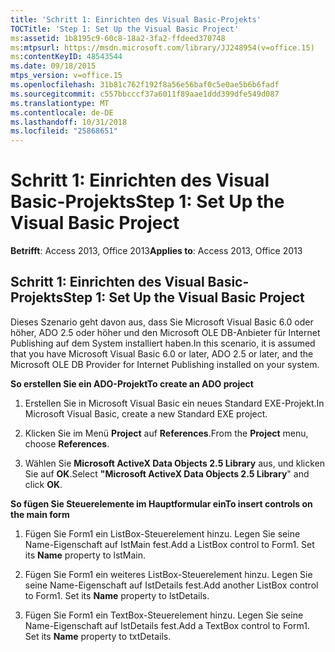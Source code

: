 ```yaml
---
title: 'Schritt 1: Einrichten des Visual Basic-Projekts'
TOCTitle: 'Step 1: Set Up the Visual Basic Project'
ms:assetid: 1b8195c9-60c8-18a2-3fa2-ffdeed370748
ms:mtpsurl: https://msdn.microsoft.com/library/JJ248954(v=office.15)
ms:contentKeyID: 48543544
ms.date: 09/18/2015
mtps_version: v=office.15
ms.openlocfilehash: 31b81c762f192f8a56e56baf0c5e0ae5b6b6fadf
ms.sourcegitcommit: c557bbcccf37a6011f89aae1ddd399dfe549d087
ms.translationtype: MT
ms.contentlocale: de-DE
ms.lasthandoff: 10/31/2018
ms.locfileid: "25868651"
---
```

# <a name="step-1-set-up-the-visual-basic-project"></a><span data-ttu-id="90808-102">Schritt 1: Einrichten des Visual Basic-Projekts</span><span class="sxs-lookup"><span data-stu-id="90808-102">Step 1: Set Up the Visual Basic Project</span></span>


<span data-ttu-id="90808-103">**Betrifft**: Access 2013, Office 2013</span><span class="sxs-lookup"><span data-stu-id="90808-103">**Applies to**: Access 2013, Office 2013</span></span>

## <a name="step-1-set-up-the-visual-basic-project"></a><span data-ttu-id="90808-104">Schritt 1: Einrichten des Visual Basic-Projekts</span><span class="sxs-lookup"><span data-stu-id="90808-104">Step 1: Set Up the Visual Basic Project</span></span>

<span data-ttu-id="90808-105">Dieses Szenario geht davon aus, dass Sie Microsoft Visual Basic 6.0 oder höher, ADO 2.5 oder höher und den Microsoft OLE DB-Anbieter für Internet Publishing auf dem System installiert haben.</span><span class="sxs-lookup"><span data-stu-id="90808-105">In this scenario, it is assumed that you have Microsoft Visual Basic 6.0 or later, ADO 2.5 or later, and the Microsoft OLE DB Provider for Internet Publishing installed on your system.</span></span>

<span data-ttu-id="90808-106">**So erstellen Sie ein ADO-Projekt**</span><span class="sxs-lookup"><span data-stu-id="90808-106">**To create an ADO project**</span></span>

1.  <span data-ttu-id="90808-107">Erstellen Sie in Microsoft Visual Basic ein neues Standard EXE-Projekt.</span><span class="sxs-lookup"><span data-stu-id="90808-107">In Microsoft Visual Basic, create a new Standard EXE project.</span></span>

2.  <span data-ttu-id="90808-108">Klicken Sie im Menü **Project** auf **References**.</span><span class="sxs-lookup"><span data-stu-id="90808-108">From the **Project** menu, choose **References**.</span></span>

3.  <span data-ttu-id="90808-109">Wählen Sie **Microsoft ActiveX Data Objects 2.5 Library** aus, und klicken Sie auf **OK**.</span><span class="sxs-lookup"><span data-stu-id="90808-109">Select **"Microsoft ActiveX Data Objects 2.5 Library**" and click **OK**.</span></span>

<span data-ttu-id="90808-110">**So fügen Sie Steuerelemente im Hauptformular ein**</span><span class="sxs-lookup"><span data-stu-id="90808-110">**To insert controls on the main form**</span></span>

1.  <span data-ttu-id="90808-p101">Fügen Sie Form1 ein ListBox-Steuerelement hinzu. Legen Sie seine Name-Eigenschaft auf IstMain fest.</span><span class="sxs-lookup"><span data-stu-id="90808-p101">Add a ListBox control to Form1. Set its **Name** property to lstMain.</span></span>

2.  <span data-ttu-id="90808-p102">Fügen Sie Form1 ein weiteres ListBox-Steuerelement hinzu. Legen Sie seine Name-Eigenschaft auf IstDetails fest.</span><span class="sxs-lookup"><span data-stu-id="90808-p102">Add another ListBox control to Form1. Set its **Name** property to lstDetails.</span></span>

3.  <span data-ttu-id="90808-p103">Fügen Sie Form1 ein TextBox-Steuerelement hinzu. Legen Sie seine Name-Eigenschaft auf IstDetails fest.</span><span class="sxs-lookup"><span data-stu-id="90808-p103">Add a TextBox control to Form1. Set its **Name** property to txtDetails.</span></span>

